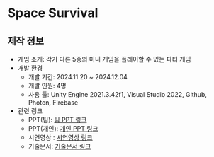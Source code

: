 # Space Survival

## 제작 정보
- 게임 소개: 각기 다른 5종의 미니 게임을 플레이할 수 있는 파티 게임
- 개발 환경
  - 개발 기간: 2024.11.20 ~ 2024.12.04
  - 개발 인원: 4명
  - 사용 툴: Unity Engine 2021.3.42f1, Visual Studio 2022, Github, Photon, Firebase
- 관련 링크
  - PPT(팀): [팀 PPT 링크](https://drive.google.com/file/d/1nj1VGEblZtts36hx3D-0A5wrYorT_W9P/view?usp=drive_link)
  - PPT(개인): [개인 PPT 링크](https://drive.google.com/file/d/1AVrSihV9zeigviZdll3LYC4PfUSWBdv6/view?usp=drive_link)
  - 시연영상 : [시연영상 링크](https://youtu.be/uaBW7fRsa2s)
  - 기술문서: [기술문서 링크](https://docs.google.com/document/d/1zLMJ5xfbTK7r3byEhG4UPAGLEgPmlpgqa-azGCo2F48/edit?usp=drive_link)
 
